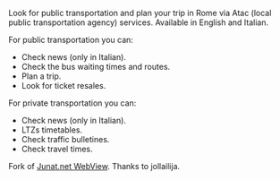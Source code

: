 Look for public transportation and plan your trip in Rome via Atac (local public transportation agency) services. Available in English and Italian.

For public transportation you can:
- Check news (only in Italian).
- Check the bus waiting times and routes.
- Plan a trip.
- Look for ticket resales.

For private transportation you can:
- Check news (only in Italian).
- LTZs timetables.
- Check traffic bulletines.
- Check travel times.

Fork of [Junat.net WebView](https://github.com/jollailija/junatnet). Thanks to jollailija.
